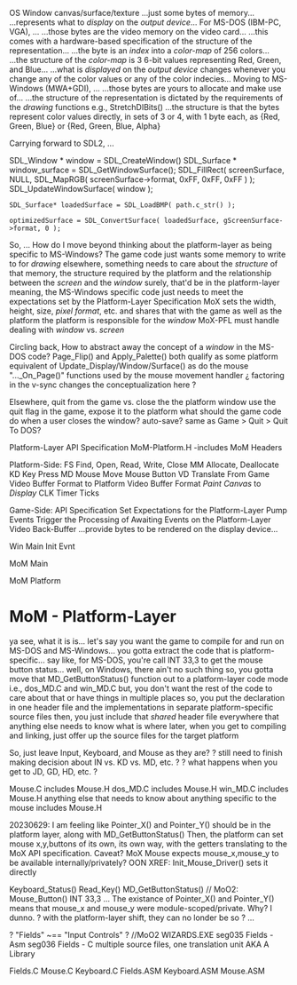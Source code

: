 



OS
Window
canvas/surface/texture
...just some bytes of memory...
...represents what to *display* on the *output device*...
For MS-DOS (IBM-PC, VGA), ...
    ...those bytes are the video memory on the video card...
    ...this comes with a hardware-based specification of the structure of the representation...
    ...the byte is an *index* into a *color-map* of 256 colors...
    ...the structure of the *color-map* is 3 6-bit values representing Red, Green, and Blue...
    ...what is *displayed* on the *output device* changes whenever you change any of the color values or any of the color indecies...
Moving to MS-Windows (MWA+GDI), ...
    ...those bytes are yours to allocate and make use of...
    ...the structure of the representation is dictated by the requirements of the *drawing* functions e.g., StretchDIBits()
    ...the structure is that the bytes represent color values directly, in sets of 3 or 4, with 1 byte each, as {Red, Green, Blue} or {Red, Green, Blue, Alpha}

Carrying forward to SDL2, ...

SDL_Window * window = SDL_CreateWindow()
SDL_Surface * window_surface = SDL_GetWindowSurface();
SDL_FillRect( screenSurface, NULL, SDL_MapRGB( screenSurface->format, 0xFF, 0xFF, 0xFF ) );
SDL_UpdateWindowSurface( window );


    SDL_Surface* loadedSurface = SDL_LoadBMP( path.c_str() );

    optimizedSurface = SDL_ConvertSurface( loadedSurface, gScreenSurface->format, 0 );


So, ...
    How do I move beyond thinking about the platform-layer as being specific to MS-Windows?
    The game code just wants some memory to write to for *drawing*
    elsewhere, something needs to care about the *structure* of that memory,
        the structure required by the platform
        and the relationship between the *screen* and the *window*
    surely, that'd be in the platform-layer
        meaning, the MS-Windows specific code just needs to meet the expectations set by the Platform-Layer Specification
    MoX sets the width, height, size, *pixel format*, etc. and shares that with the game as well as the platform
    the platform is responsible for the *window*
    MoX-PFL must handle dealing with *window* vs. *screen*

Circling back,
    How to abstract away the concept of a *window* in the MS-DOS code?
    Page_Flip() and Apply_Palette() both qualify as some platform equivalent of Update_Display/Window/Surface()
        as do the mouse "..._On_Page()" functions used by the mouse movement handler
    ¿ factoring in the v-sync changes the conceptualization here ?


Elsewhere,
    quit from the game vs. close the the platform window
    use the quit flag in the game, expose it to the platform
    what should the game code do when a user closes the window?
        auto-save?
        same as Game > Quit > Quit To DOS?
        


    







Platform-Layer
API Specification
MoM-Platform.H
-includes MoM Headers

Platform-Side:
    FS
        Find, Open, Read, Write, Close
    MM
        Allocate, Deallocate
    KD
        Key Press
    MD
        Mouse Move
        Mouse Button
    VD
        Translate From Game Video Buffer Format to Platform Video Buffer Format
        *Paint* *Canvas* to *Display*
    CLK
        Timer Ticks

Game-Side:
    API Specification
        Set Expectations for the Platform-Layer
    Pump Events
        Trigger the Processing of Awaiting Events on the Platform-Layer
    Video Back-Buffer
        ...provide bytes to be rendered on the display device...
    

Win Main
    Init
    Evnt

MoM Main

MoM Platform








# MoM - Platform-Layer

ya see, what it is is...
let's say you want the game to compile for and run on MS-DOS and MS-Windows...
you gotta extract the code that is platform-specific...
say like, for MS-DOS, you're call INT 33,3 to get the mouse button status...
well, on Windows, there ain't no such thing
so, you gotta move that MD_GetButtonStatus() function out to a platform-layer code mode
i.e., dos_MD.C and win_MD.C
but, you don't want the rest of the code to care about that or have things in multiple places
so, you put the declaration in one header file and the implementations in separate platform-specific source files
then, you just include that *shared* header file everywhere that anything else needs to know what is where
later, when you get to compiling and linking, just offer up the source files for the target platform

So, just leave Input, Keyboard, and Mouse as they are?
? still need to finish making decision about IN vs. KD vs. MD, etc. ?
? what happens when you get to JD, GD, HD, etc. ?


Mouse.C includes Mouse.H
dos_MD.C includes Mouse.H
win_MD.C includes Mouse.H
anything else that needs to know about anything specific to the mouse includes Mouse.H


20230629:
I am feeling like Pointer_X() and Pointer_Y() should be in the platform layer, along with MD_GetButtonStatus()
Then, the platform can set mouse x,y,buttons of its own, its own way, with the getters translating to the MoX API specification.
Caveat? MoX Mouse expects mouse_x,mouse_y to be available internally/privately?
    OON XREF: Init_Mouse_Driver() sets it directly






Keyboard_Status()
Read_Key()
MD_GetButtonStatus()  // MoO2: Mouse_Button() INT 33,3
...
The existance of Pointer_X() and Pointer_Y() means that mouse_x and mouse_y were module-scoped/private.
Why? I dunno.
? with the platform-layer shift, they can no londer be so ?
...




? "Fields" ~== "Input Controls" ?
//MoO2
WIZARDS.EXE
seg035  Fields - Asm
seg036  Fields - C
multiple source files, one translation unit AKA A Library

Fields.C
Mouse.C
Keyboard.C
Fields.ASM
Keyboard.ASM
Mouse.ASM
